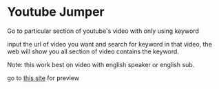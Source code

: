 # Youtube Jumper
Go to particular section of youtube's video with only using keyword

input the url of video you want and search for keyword in that video, the web will show you all section of video contains the keyword.

Note:
this work best on video with english speaker or english sub.

go to [this site](https://yusranhd.netlify.app/) for preview

